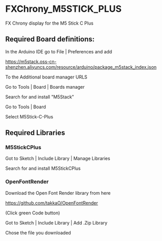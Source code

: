 # FXChrony_M5STICK_PLUS

FX Chrony display for the M5 Stick C Plus

## Required Board definitions: 

In the Arduino IDE go to File | Preferences and add 

https://m5stack.oss-cn-shenzhen.aliyuncs.com/resource/arduino/package_m5stack_index.json 

To the Additional board manager URLS

Go to Tools | Board | Boards manager 

Search for and install "M5Stack" 

Go to Tools | Board

Select M5Stick-C-Plus

## Required Libraries 

### M5StickCPlus

Got to Sketch | Include Library | Manage Libraries

Search for and install M5StickCPlus

### OpenFontRender
Download the Open Font Render library from here

https://github.com/takkaO/OpenFontRender

(Click green Code button)

Got to Sketch | Include Library | Add .Zip Library

Chose the file you downloaded

